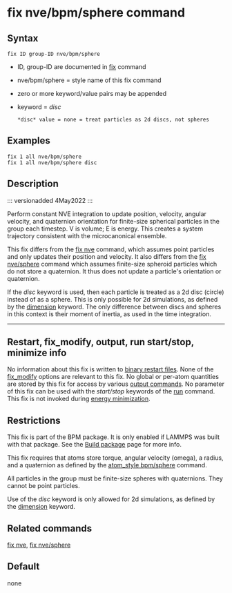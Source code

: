 # fix nve/bpm/sphere command

## Syntax

    fix ID group-ID nve/bpm/sphere

-   ID, group-ID are documented in [fix](fix) command

-   nve/bpm/sphere = style name of this fix command

-   zero or more keyword/value pairs may be appended

-   keyword = *disc*

        *disc* value = none = treat particles as 2d discs, not spheres

## Examples

``` LAMMPS
fix 1 all nve/bpm/sphere
fix 1 all nve/bpm/sphere disc
```

## Description

::: versionadded
4May2022
:::

Perform constant NVE integration to update position, velocity, angular
velocity, and quaternion orientation for finite-size spherical particles
in the group each timestep. V is volume; E is energy. This creates a
system trajectory consistent with the microcanonical ensemble.

This fix differs from the [fix nve](fix_nve) command, which assumes
point particles and only updates their position and velocity. It also
differs from the [fix nve/sphere](fix_nve_sphere) command which assumes
finite-size spheroid particles which do not store a quaternion. It thus
does not update a particle\'s orientation or quaternion.

If the *disc* keyword is used, then each particle is treated as a 2d
disc (circle) instead of as a sphere. This is only possible for 2d
simulations, as defined by the [dimension](dimension) keyword. The only
difference between discs and spheres in this context is their moment of
inertia, as used in the time integration.

------------------------------------------------------------------------

## Restart, fix_modify, output, run start/stop, minimize info

No information about this fix is written to [binary restart
files](restart). None of the [fix_modify](fix_modify) options are
relevant to this fix. No global or per-atom quantities are stored by
this fix for access by various [output commands](Howto_output). No
parameter of this fix can be used with the *start/stop* keywords of the
[run](run) command. This fix is not invoked during [energy
minimization](minimize).

## Restrictions

This fix is part of the BPM package. It is only enabled if LAMMPS was
built with that package. See the [Build package](Build_package) page for
more info.

This fix requires that atoms store torque, angular velocity (omega), a
radius, and a quaternion as defined by the [atom_style
bpm/sphere](atom_style) command.

All particles in the group must be finite-size spheres with quaternions.
They cannot be point particles.

Use of the *disc* keyword is only allowed for 2d simulations, as defined
by the [dimension](dimension) keyword.

## Related commands

[fix nve](fix_nve), [fix nve/sphere](fix_nve_sphere)

## Default

none
